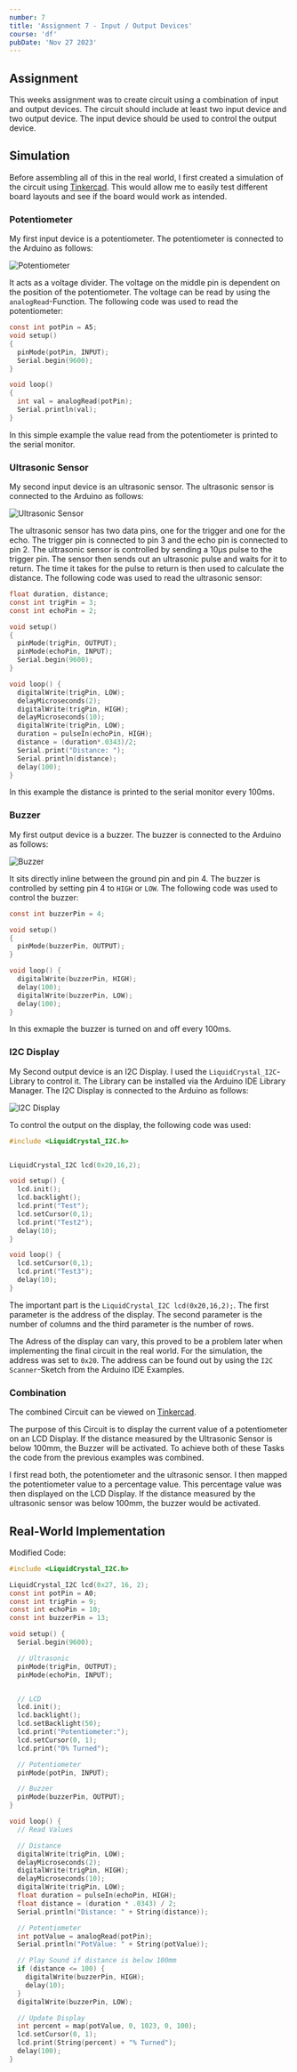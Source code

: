 ```yaml
---
number: 7
title: 'Assignment 7 - Input / Output Devices'
course: 'df'
pubDate: 'Nov 27 2023'
---
```


## Assignment
This weeks assignment was to create circuit using a combination of input and output devices. The circuit should include at least two input device and two output device. The input device should be used to control the output device.

## Simulation

Before assembling all of this in the real world, I first created a simulation of the circuit using [Tinkercad](https://www.tinkercad.com/). This would allow me to easily test different board layouts and see if the board would work as intended.

### Potentiometer

My first input device is a potentiometer. The potentiometer is connected to the Arduino as follows:

![Potentiometer](/df/df-7a.png)

It acts as a voltage divider. The voltage on the middle pin is dependent on the position of the potentiometer. The voltage can be read by using the ``analogRead``-Function. The following code was used to read the potentiometer:

```c
const int potPin = A5;
void setup()
{
  pinMode(potPin, INPUT);
  Serial.begin(9600);
}

void loop()
{
  int val = analogRead(potPin);
  Serial.println(val);
}
```

In this simple example the value read from the potentiometer is printed to the serial monitor.

### Ultrasonic Sensor

My second input device is an ultrasonic sensor. The ultrasonic sensor is connected to the Arduino as follows:

![Ultrasonic Sensor](/df/df-7b.png)

The ultrasonic sensor has two data pins, one for the trigger and one for the echo. The trigger pin is connected to pin 3 and the echo pin is connected to pin 2. The ultrasonic sensor is controlled by sending a 10µs pulse to the trigger pin. The sensor then sends out an ultrasonic pulse and waits for it to return. The time it takes for the pulse to return is then used to calculate the distance. The following code was used to read the ultrasonic sensor:

```c
float duration, distance;
const int trigPin = 3;  
const int echoPin = 2; 

void setup()
{
  pinMode(trigPin, OUTPUT);  
  pinMode(echoPin, INPUT);  
  Serial.begin(9600);
}

void loop() {  
  digitalWrite(trigPin, LOW);  
  delayMicroseconds(2);  
  digitalWrite(trigPin, HIGH);  
  delayMicroseconds(10);  
  digitalWrite(trigPin, LOW);  
  duration = pulseIn(echoPin, HIGH);  
  distance = (duration*.0343)/2;  
  Serial.print("Distance: ");  
  Serial.println(distance);  
  delay(100);  
}  
```

In this example the distance is printed to the serial monitor every 100ms.

### Buzzer

My first output device is a buzzer. The buzzer is connected to the Arduino as follows:

![Buzzer](/df/df-7c.png)

It sits directly inline between the ground pin and pin 4. The buzzer is controlled by setting pin 4 to `HIGH` or `LOW`. The following code was used to control the buzzer:

```c
const int buzzerPin = 4; 

void setup()
{
  pinMode(buzzerPin, OUTPUT);  
}

void loop() {  
  digitalWrite(buzzerPin, HIGH);
  delay(100);
  digitalWrite(buzzerPin, LOW);
  delay(100);
}  

```

In this exmaple the buzzer is turned on and off every 100ms.

### I2C Display

My Second output device is an I2C Display. I used the ``LiquidCrystal_I2C``-Library to control it. The Library can be installed via the Arduino IDE Library Manager. The I2C Display is connected to the Arduino as follows:

![I2C Display](/df/df-7d.png)

To control the output on the display, the following code was used:

```c
#include <LiquidCrystal_I2C.h>


LiquidCrystal_I2C lcd(0x20,16,2);

void setup() {
  lcd.init();
  lcd.backlight();
  lcd.print("Test");
  lcd.setCursor(0,1);
  lcd.print("Test2");
  delay(10);
}

void loop() {
  lcd.setCursor(0,1);
  lcd.print("Test3");
  delay(10);
}
```

The important part is the ``LiquidCrystal_I2C lcd(0x20,16,2);``. The first parameter is the address of the display. The second parameter is the number of columns and the third parameter is the number of rows.

The Adress of the display can vary, this proved to be a problem later when implementing the final circuit in the real world. For the simulation, the address was set to ``0x20``. The address can be found out by using the ``I2C Scanner``-Sketch from the Arduino IDE Examples.

### Combination

The combined Circuit can be viewed on [Tinkercad](https://www.tinkercad.com/things/4W1LPY9WMna-io-assignment?sharecode=LF1I-LBEu8INQJbb8IesOgiMJUxeONpHXGtER1lKQBs).

The purpose of this Circuit is to display the current value of a potentiometer on an LCD Display. If the distance measured by the Ultrasonic Sensor is below 100mm, the Buzzer will be activated. To achieve both of these Tasks the code from the previous examples was combined.

I first read both, the potentiometer and the ultrasonic sensor. I then mapped the potentiometer value to a percentage value. This percentage value was then displayed on the LCD Display. If the distance measured by the ultrasonic sensor was below 100mm, the buzzer would be activated.


## Real-World Implementation

Modified Code:
```c
#include <LiquidCrystal_I2C.h>

LiquidCrystal_I2C lcd(0x27, 16, 2);
const int potPin = A0;
const int trigPin = 9;
const int echoPin = 10;
const int buzzerPin = 13;

void setup() {
  Serial.begin(9600);

  // Ultrasonic
  pinMode(trigPin, OUTPUT);
  pinMode(echoPin, INPUT);


  // LCD
  lcd.init();
  lcd.backlight();
  lcd.setBacklight(50);
  lcd.print("Potentiometer:");
  lcd.setCursor(0, 1);
  lcd.print("0% Turned");

  // Potentiometer
  pinMode(potPin, INPUT);

  // Buzzer
  pinMode(buzzerPin, OUTPUT);
}

void loop() {
  // Read Values

  // Distance
  digitalWrite(trigPin, LOW);
  delayMicroseconds(2);
  digitalWrite(trigPin, HIGH);
  delayMicroseconds(10);
  digitalWrite(trigPin, LOW);
  float duration = pulseIn(echoPin, HIGH);
  float distance = (duration * .0343) / 2;
  Serial.println("Distance: " + String(distance));

  // Potentiometer
  int potValue = analogRead(potPin);
  Serial.println("PotValue: " + String(potValue));

  // Play Sound if distance is below 100mm
  if (distance <= 100) {
    digitalWrite(buzzerPin, HIGH);
    delay(10);
  }
  digitalWrite(buzzerPin, LOW);

  // Update Display
  int percent = map(potValue, 0, 1023, 0, 100);
  lcd.setCursor(0, 1);
  lcd.print(String(percent) + "% Turned");
  delay(100);
}
```